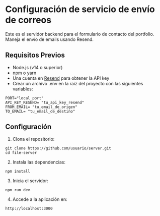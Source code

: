 # Configuración de servicio de envío de correos

Este es el servidor backend para el formulario de contacto del portfolio. Maneja el envío de emails usando Resend.

## Requisitos Previos

- Node.js (v14 o superior)
- npm o yarn
- Una cuenta en [Resend](https://resend.com) para obtener la API key
- Crear un archivo .env en la raiz del proyecto con las siguientes variables:

```
PORT="local_port"
API_KEY_RESEND= "tu_api_key_resend"
FROM_EMAIL= "tu_email_de_origen"
TO_EMAIL= "tu_email_de_destino"
```

## Configuración

1. Clona el repositorio:

```
git clone https://github.com/usuario/server.git
cd file-server
```

2. Instala las dependencias:

```
npm install
```

3. Inicia el servidor:

```
npm run dev
```

4. Accede a la aplicación en:

```
http://localhost:3000
```






